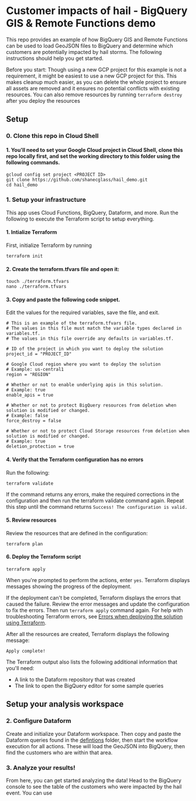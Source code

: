 # Customer impacts of hail - BigQuery GIS & Remote Functions demo

This repo provides an example of how BigQuery GIS and Remote Functions can be used to load GeoJSON files to BigQuery and determine which customers are potentially impacted by hail storms. The following instructions should help you get started.

Before you start: Though using a new GCP project for this example is not a requirement, it might be easiest to use a new GCP project for this. This makes cleanup much easier, as you can delete the whole project to ensure all assets are removed and it ensures no potential conflicts with existing resources. You can also remove resources by running `terraform destroy` after you deploy the resources

## Setup
### 0. Clone this repo in Cloud Shell
#### 1. You'll need to set your Google Cloud project in Cloud Shell, clone this repo locally first, and set the working directory to this folder using the following commands.
```
gcloud config set project <PROJECT ID>
git clone https://github.com/shanecglass/hail_demo.git
cd hail_demo
```

### 1. Setup your infrastructure
This app uses Cloud Functions, BigQuery, Dataform, and more. Run the following to execute the Terraform script to setup everything.

#### 1. Intialize Terraform
First, initialize Terraform by running
```
terraform init
```

#### 2. Create the terraform.tfvars file and open it:
```
touch ./terraform.tfvars
nano ./terraform.tfvars
```

#### 3. Copy and paste the following code snippet.
Edit the values for the required variables, save the file, and exit.

```
# This is an example of the terraform.tfvars file.
# The values in this file must match the variable types declared in variables.tf.
# The values in this file override any defaults in variables.tf.

# ID of the project in which you want to deploy the solution
project_id = "PROJECT_ID"

# Google Cloud region where you want to deploy the solution
# Example: us-central1
region = "REGION"

# Whether or not to enable underlying apis in this solution.
# Example: true
enable_apis = true

# Whether or not to protect BigQuery resources from deletion when solution is modified or changed.
# Example: false
force_destroy = false

# Whether or not to protect Cloud Storage resources from deletion when solution is modified or changed.
# Example: true
deletion_protection = true
```
#### 4. Verify that the Terraform configuration has no errors
Run the following:
```
terraform validate
```
If the command returns any errors, make the required corrections in the configuration and then run the terraform validate command again. Repeat this step until the command returns `Success! The configuration is valid.`

#### 5. Review resources
Review the resources that are defined in the configuration:
```
terraform plan
```

#### 6. Deploy the Terraform script

```
terraform apply
```

When you're prompted to perform the actions, enter `yes`. Terraform displays messages showing the progress of the deployment.

If the deployment can't be completed, Terraform displays the errors that caused the failure. Review the error messages and update the configuration to fix the errors. Then run `terraform apply` command again. For help with troubleshooting Terraform errors, see [Errors when deploying the solution using Terraform](https://cloud.google.com/architecture/big-data-analytics/analytics-lakehouse#tf-deploy-errors).

After all the resources are created, Terraform displays the following message:
```
Apply complete!
```

The Terraform output also lists the following additional information that you'll need:
- A link to the Dataform repository that was created
- The link to open the BigQuery editor for some sample queries

## Setup your analysis workspace
### 2. **Configure Dataform**
Create and initialize your Dataform workspace. Then copy and paste the Dataform queries found in the [defintions](./definitions) folder, then start the workflow execution for all actions. These will load the GeoJSON into BigQuery, then find the customers who are within that area.

### 3. **Analyze your results!**
From here, you can get started analyzing the data! Head to the BigQuery console to see the table of the customers who were impacted by the hail event. You can use
